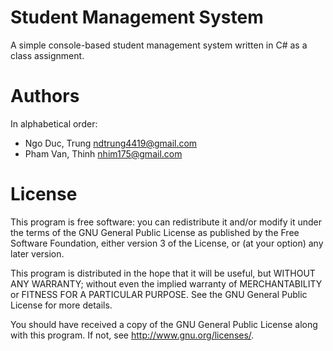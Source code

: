 Student Management System
=========================

A simple console-based student management system written in C# as a class
assignment.

Authors
=======

In alphabetical order:

- Ngo Duc, Trung <ndtrung4419@gmail.com>
- Pham Van, Thinh <nhim175@gmail.com>

License
=======

This program is free software: you can redistribute it and/or modify
it under the terms of the GNU General Public License as published by
the Free Software Foundation, either version 3 of the License, or
(at your option) any later version.

This program is distributed in the hope that it will be useful,
but WITHOUT ANY WARRANTY; without even the implied warranty of
MERCHANTABILITY or FITNESS FOR A PARTICULAR PURPOSE.  See the
GNU General Public License for more details.

You should have received a copy of the GNU General Public License
along with this program.  If not, see <http://www.gnu.org/licenses/>.
